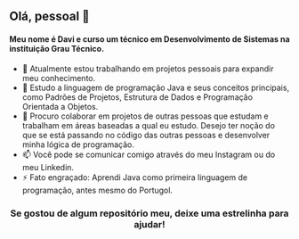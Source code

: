 ## Olá, pessoal 👋

<h4>
Meu nome é Davi e curso um técnico em Desenvolvimento de Sistemas na instituição Grau Técnico.
</h4>

- 🔭 Atualmente estou trabalhando em projetos pessoais para expandir meu conhecimento.
- 🌱 Estudo a linguagem de programação Java e seus conceitos principais, como Padrões de Projetos, Estrutura de Dados e Programação Orientada a Objetos.
- 👯 Procuro colaborar em projetos de outras pessoas que estudam e trabalham em áreas baseadas a qual eu estudo. Desejo ter noção do que se está passando no código das outras pessoas e desenvolver minha lógica de programação.
- 📫 Você pode se comunicar comigo através do meu <a>Instagram</a> ou do meu <a>Linkedin</a>.
- ⚡ Fato engraçado: Aprendi Java como primeira linguagem de programação, antes mesmo do Portugol.

<footer align="center">
<h3>
Se gostou de algum repositório meu, deixe uma estrelinha para ajudar!
</h3>
</footer>